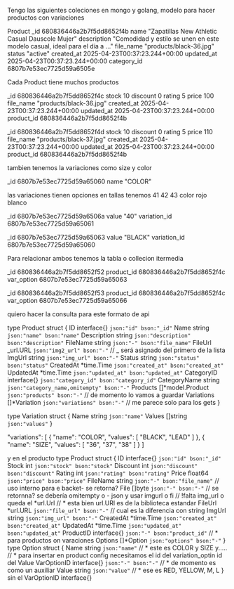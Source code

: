 Tengo las siguientes coleciones en mongo y golang, modelo para hacer
productos con variaciones

Product
\_id
680836446a2b7f5dd8652f4b
name
"Zapatillas New Athletic Casual Dauscole Mujer"
description
"Comodidad y estilo se unen en este modelo casual, ideal para el día a …"
file_name
"products/black-36.jpg"
status
"active"
created_at
2025-04-23T00:37:23.244+00:00
updated_at
2025-04-23T00:37:23.244+00:00
category_id
6807b7e53ec7725d59a6505e

Cada Product tiene muchos productos

\_id
680836446a2b7f5dd8652f4c
stock
10
discount
0
rating
5
price
100
file_name
"products/black-36.jpg"
created_at
2025-04-23T00:37:23.244+00:00
updated_at
2025-04-23T00:37:23.244+00:00
product_id
680836446a2b7f5dd8652f4b

\_id
680836446a2b7f5dd8652f4d
stock
10
discount
0
rating
5
price
110
file_name
"products/black-37.jpg"
created_at
2025-04-23T00:37:23.244+00:00
updated_at
2025-04-23T00:37:23.244+00:00
product_id
680836446a2b7f5dd8652f4b

tambien tenemos la variaciones como size y color

\_id
6807b7e53ec7725d59a65060
name
"COLOR"

las variaciones tienen opciones en tallas tenemos 41 42 43 color rojo blanco

\_id
6807b7e53ec7725d59a6506a
value
"40"
variation_id
6807b7e53ec7725d59a65061

\_id
6807b7e53ec7725d59a65063
value
"BLACK"
variation_id
6807b7e53ec7725d59a65060

Para relacionar ambos tenemos la tabla o collecion itermedia

\_id
680836446a2b7f5dd8652f52
product_id
680836446a2b7f5dd8652f4c
var_option
6807b7e53ec7725d59a65063

\_id
680836446a2b7f5dd8652f53
product_id
680836446a2b7f5dd8652f4c
var_option
6807b7e53ec7725d59a65066

quiero hacer la consulta para este formato de api

type Product struct {
ID interface{} `json:"id" bson:"_id"`
Name string `json:"name" bson:"name"`
Description string `json:"description" bson:"description"`
FileName string `json:"-" bson:"file_name"`
FileUrl _url.URL `json:"img2_url" bson:"-"` // _ será asignado del primero de la lista
ImgUrl string `json:"img_url" bson:"-"`
Status string `json:"status" bson:"status"`
CreatedAt *time.Time `json:"created_at" bson:"created_at"`
UpdatedAt *time.Time `json:"updated_at" bson:"updated_at"`
CategoryID interface{} `json:"category_id" bson:"category_id"`
CategoryName string `json:"category_name,omitempty" bson:"-"`
Products []*model.Product `json:"products" bson:"-"` // de momento lo vamos a guardar
Variations []*Variation `json:"variations" bson:"-"` // me parece solo para los gets
}

type Variation struct {
Name string `json:"name"`
Values []string `json:"values"`
}

"variations": [
{
"name": "COLOR",
"values": [
"BLACK",
"LEAD"
]
},
{
"name": "SIZE",
"values": [
"36",
"37",
"38"
]
}
]

y en el producto
type Product struct {
	ID       interface{} `json:"id" bson:"_id"`
	Stock    int         `json:"stock" bson:"stock"`
	Discount int         `json:"discount" bson:"discount"`
	Rating   int         `json:"rating" bson:"rating"`
	Price    float64     `json:"price" bson:"price"`
	FileName string      `json:"-" bson:"file_name"` // uso interno para e backet-  se retorna?
	File     []byte      `json:"-" bson:"-"`         // se retornna? se debería omitempty o -  json y usar imgurl o fi
	// !falta img_url o queda el *url.Url
	// * esta bien url.URl es de la biblioteca estandar
	FileUrl        *url.URL    `json:"file_url" bson:"-"` // cual es la diferencia con string
	ImgUrl         string      `json:"img_url" bson:"-"`
	CreatedAt      *time.Time  `json:"created_at" bson:"created_at"`
	UpdatedAt      *time.Time  `json:"updated_at" bson:"updated_at"`
	ProductID interface{} `json:"-" bson:"product_id"`
	// * para productos on varaciones
	Options []*Option `json:"options" bson:"-"`
}
type Option struct {
	Name string `json:"name"` // * este es COLOR y SIZE y.....
	// * para insertar en product config necesitamos el id del variation_optin id del Value
	VarOptionID interface{} `json:"-" bson:"-"` // * de momento es como un auxiliar
	Value       string      `json:"value"`      // * ese es RED, YELLOW, M, L
}
sin el VarOptionID interface{}